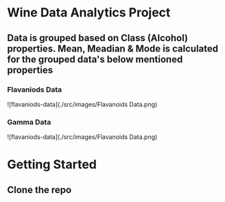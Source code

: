 # Wine Data Analytics Project

## Data is grouped based on Class (Alcohol) properties. Mean, Meadian & Mode is calculated for the grouped data's below mentioned properties

### Flavaniods Data

![flavaniods-data](./src/images/Flavanoids Data.png)

### Gamma Data

![flavaniods-data](./src/images/Flavanoids Data.png)

# Getting Started

## Clone the repo

